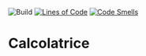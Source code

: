 ![Build](https://github.com/sonMassimo1/Calcolatrice/workflows/Build/badge.svg)
[![Lines of Code](https://sonarcloud.io/api/project_badges/measure?project=sonMassimo1_Calcolatrice&metric=ncloc)](https://sonarcloud.io/dashboard?id=sonMassimo1_Calcolatrice)
[![Code Smells](https://sonarcloud.io/api/project_badges/measure?project=sonMassimo1_Calcolatrice&metric=code_smells)](https://sonarcloud.io/dashboard?id=sonMassimo1_Calcolatrice)

# Calcolatrice
